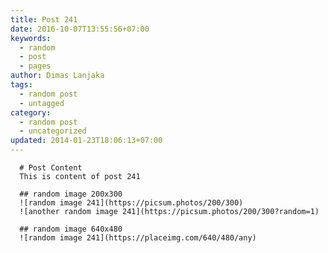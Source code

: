```yaml
---
title: Post 241
date: 2016-10-07T13:55:56+07:00
keywords:
  - random
  - post
  - pages
author: Dimas Lanjaka
tags:
  - random post
  - untagged
category:
  - random post
  - uncategorized
updated: 2014-01-23T18:06:13+07:00
---
```


      # Post Content
      This is content of post 241

      ## random image 200x300
      ![random image 241](https://picsum.photos/200/300)
      ![another random image 241](https://picsum.photos/200/300?random=1)

      ## random image 640x480
      ![random image 241](https://placeimg.com/640/480/any)
      